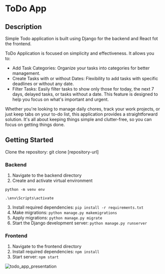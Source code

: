 ﻿# ToDo App
## Description

Simple Todo application is built using Django for the backend and React fot the frontend.

ToDo Application is focused on simplicity and effectiveness. It allows you to:

 - Add Task Categories: Organize your tasks into categories for better management.
 - Create Tasks with or without Dates: Flexibility to add tasks with specific deadlines or without any date.
 - Filter Tasks: Easily filter tasks to show only those for today, the next 7 days, delayed tasks, or tasks without a date. This feature is designed to help you focus on what's important and urgent.

Whether you're looking to manage daily chores, track your work projects, or just keep tabs on your to-do list, this application provides a straightforward solution. It's all about keeping things simple and clutter-free, so you can focus on getting things done.


## Getting Started

Clone the repository: git clone [repository-url]

### Backend

1. Navigate to the backend directory 
2. Create and activate virtual environment
   
`python -m venv env`

`.\env\Scripts\activate`

3. Install required dependencies: `pip install -r requirements.txt`
4. Make migrations: `python manage.py makemigrations`
5. Apply migrations: `python manage.py migrate`
6. Start the Django development server: `python manage.py runserver`

### Frontend


1. Navigate to the frontend directory
2. Install required dependencies: `npm install`
3. Start server: `npm start`

![todo_app_presentation](https://github.com/tomsky93/todo_app_react_/assets/81223322/d1e6fd14-0efa-407f-856e-46de8723bc0a)

   
